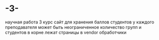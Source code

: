 # -3-
научная работа 3 курс
сайт для хранения баллов студентов у каждого преподавателя может быть неограниченное количество групп и студентов
в корне лежат страницы в vendor обработчики
